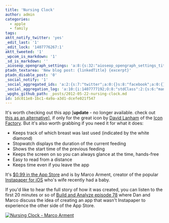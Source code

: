 ```yaml
---
title: 'Nursing Clock'
author: admin
categories:
  - apple
  - family
tags: 
aktt_notify_twitter: 'yes'
_edit_last: '1'
_edit_lock: '1407776267:1'
aktt_tweeted: '1'
_wpcom_is_markdown: '1'
_sd_is_markdown: ''
_aioseop_opengraph_settings: 'a:8:{s:32:"aioseop_opengraph_settings_title";s:0:"";s:31:"aioseop_opengraph_settings_desc";s:0:"";s:36:"aioseop_opengraph_settings_customimg";s:0:"";s:37:"aioseop_opengraph_settings_imagewidth";s:0:"";s:38:"aioseop_opengraph_settings_imageheight";s:0:"";s:35:"aioseop_opengraph_settings_category";s:7:"article";s:30:"aioseop_opengraph_settings_tag";s:0:"";s:34:"aioseop_opengraph_settings_setcard";s:7:"summary";}'
ptadn_textarea: 'New blog post: {linkedTitle} {excerpt}'
ptadn_disable_post: '0'
_social_notify: '1'
_social_aggregated_ids: 'a:2:{s:7:"twitter";a:0:{}s:8:"facebook";a:0:{}}'
_social_aggregation_log: 'a:10:{i:1407777192;O:8:"stdClass":2:{s:6:"manual";b:0;s:5:"items";a:0:{}}i:1407779024;O:8:"stdClass":2:{s:6:"manual";b:0;s:5:"items";a:0:{}}i:1407782620;O:8:"stdClass":2:{s:6:"manual";b:0;s:5:"items";a:0:{}}i:1407787098;O:8:"stdClass":2:{s:6:"manual";b:0;s:5:"items";a:0:{}}i:1407794345;O:8:"stdClass":2:{s:6:"manual";b:0;s:5:"items";a:0:{}}i:1407809513;O:8:"stdClass":2:{s:6:"manual";b:0;s:5:"items";a:0:{}}i:1407838362;O:8:"stdClass":2:{s:6:"manual";b:0;s:5:"items";a:0:{}}i:1407882536;O:8:"stdClass":2:{s:6:"manual";b:0;s:5:"items";a:0:{}}i:1407969714;O:8:"stdClass":2:{s:6:"manual";b:0;s:5:"items";a:0:{}}i:1408143452;O:8:"stdClass":2:{s:6:"manual";b:0;s:5:"items";a:0:{}}}'
_wpghs_github_path: _posts/2012-05-22-nursing-clock.md
id: 1dc011e8-1bc1-4a9a-a3d1-dcefe021f547
---
```

<p>It's worth checking out this app [<strong>update</strong> - no longer available. check out <a href="https://itunes.apple.com/ca/app/nursing/id660294534?mt=8&uo=4&at=10l4Ki">this as an alternative</a>], if only for the great icon by <a href="http://dlanham.com/">David Lanham</a> of the <a href="http://iconfactory.com/home">Icon Factory</a>. But it's also worth grabbing if you need it for what it does:</p>
<ul>
<li>Keeps track of which breast was last used (indicated by the white diamond)</li>
<li>Stopwatch displays the duration of the current feeding</li>
<li>Shows the start time of the previous feeding</li>
<li>Keeps the screen on so you can always glance at the time, hands-free</li>
<li>Easy to read from a distance</li>
<li>Keeps time even if you leave the app</li>
</ul>
<p>It's <a href="http://click.linksynergy.com/fs-bin/stat?id=6PFrOqNV4B8&offerid=146261&type=3&subid=0&tmpid=1826&RD_PARM1=http%253A%252F%252Fitunes.apple.com%252Fca%252Fapp%252Fnursing-clock%252Fid525195468%253Fmt%253D8%2526uo%253D4%2526partnerId%253D30" target="itunes_store">$0.99 in the App Store</a> and is by Marco Arment, creator of the popular <a href="http://click.linksynergy.com/fs-bin/stat?id=6PFrOqNV4B8&offerid=146261&type=3&subid=0&tmpid=1826&RD_PARM1=http%253A%252F%252Fitunes.apple.com%252Fca%252Fapp%252Finstapaper%252Fid288545208%253Fmt%253D8%2526uo%253D4%2526partnerId%253D30" target="itunes_store">Instapaper for iOS</a> who's wife recently had a baby.</p>
<p>If you'd like to hear the full story of how it was created, you can listen to the first 20 minutes or so of <a href="http://5by5.tv/buildanalyze/78">Build and Analyze episode 78</a> where Dan and Marco discuss the idea of creating an app that wasn't Instapaper to experience the other side of the App Store.</p>
<p><a href="http://click.linksynergy.com/fs-bin/stat?id=6PFrOqNV4B8&offerid=146261&type=3&subid=0&tmpid=1826&RD_PARM1=http%253A%252F%252Fitunes.apple.com%252Fca%252Fapp%252Fnursing-clock%252Fid525195468%253Fmt%253D8%2526uo%253D4%2526partnerId%253D30" target="itunes_store"><img src="http://r.mzstatic.com/images/web/linkmaker/badge_appstore-lrg.gif" alt="Nursing Clock - Marco Arment" style="border: 0;"/></a></p>
